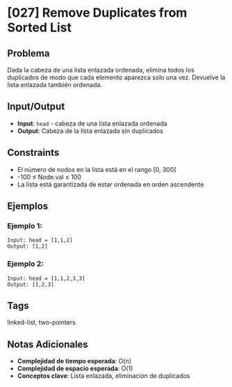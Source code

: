 # [027] Remove Duplicates from Sorted List

## Problema

Dada la cabeza de una lista enlazada ordenada, elimina todos los duplicados de modo que cada elemento aparezca solo una vez. Devuelve la lista enlazada también ordenada.

## Input/Output
- **Input**: `head` - cabeza de una lista enlazada ordenada
- **Output**: Cabeza de la lista enlazada sin duplicados

## Constraints
- El número de nodos en la lista está en el rango [0, 300]
- -100 ≤ Node.val ≤ 100
- La lista está garantizada de estar ordenada en orden ascendente

## Ejemplos

### Ejemplo 1:
```
Input: head = [1,1,2]
Output: [1,2]
```

### Ejemplo 2:
```
Input: head = [1,1,2,3,3]
Output: [1,2,3]
```

## Tags
linked-list, two-pointers

## Notas Adicionales
- **Complejidad de tiempo esperada**: O(n)
- **Complejidad de espacio esperada**: O(1)
- **Conceptos clave**: Lista enlazada, eliminación de duplicados